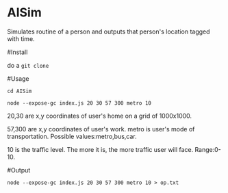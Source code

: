 # AISim
Simulates routine of a person and outputs that person's location tagged with time.

#Install

do a `git clone`

#Usage

`cd AISim`

`node --expose-gc index.js 20 30 57 300 metro 10`

20,30 are x,y coordinates of user's home on a grid of 1000x1000.

57,300 are x,y coordinates of user's work.
metro is user's mode of transportation. Possible values:metro,bus,car.

10 is the traffic level. The more it is, the more traffic user will face. Range:0-10.

#Output

`node --expose-gc index.js 20 30 57 300 metro 10 > op.txt`
